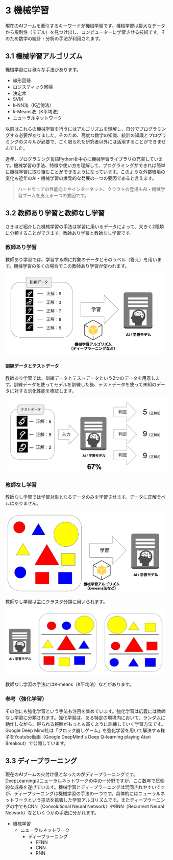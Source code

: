 # 3 機械学習

現在のAIブームを牽引するキーワードが機械学習です。機械学習は膨大なデータから規則性（モデル）を見つけ出し、コンピューターに学習させる技術です。そのため数学の統計・分析の手法が利用されます。

## 3.1 機械学習アルゴリズム

機械学習には様々な手法があります。

+ 線形回帰
+ ロジスティック回帰
+ 決定木
+ SVM
+ k-NN法（K近傍法）
+ k-Means法（K平均法）
+ ニューラルネットワーク

以前はこれらの機械学習を行うにはアルゴリズムを理解し、自分でプログラミングする必要がありました。そのため、高度な数学の知識、統計の知識とプログラミングのスキルが必要で、ごく限られた研究者以外には活用することができませんでした。

近年、プログラミング言語Pythonを中心に機械学習ライブラリの充実しています。機械学習の手法、特徴や使い方を理解して、プログラミングができれば簡単に機械学習に取り組むことができるようになっています。このような外部環境の変化も近年のAI・機械学習の爆発的な発展の一つの要因であると言えます。

> ハードウェアの性能向上やインターネット、クラウドの登場もAI・機械学習ブームを支える一つの要因です。

<div style="page-break-before:always"></div>

## 3.2 教師あり学習と教師なし学習

さきほど紹介した機械学習の手法は学習に用いるデータによって、大きく2種類に分類することができます。教師あり学習と教師なし学習です。

### 教師あり学習

教師あり学習では、学習する際に対象のデータとそのラベル（答え）を用います。機械学習の多くの場合でこの教師あり学習が使われます。


<img src="img/02_02.png" width="500px">


#### 訓練データとテストデータ

教師あり学習では、訓練データとテストデータという2つのデータを用意します。訓練データを使ってモデルを訓練した後、テストデータを使って未知のデータに対する汎化性能を検証します。

<img src="img/02_03.png" width="500px" style="margin-left:12px">

<div style="page-break-before:always"></div>


### 教師なし学習

教師なし学習では学習対象となるデータのみを学習させます。データに正解ラベルはありません。

<img src="img/02_04.png" width="500px">

教師なし学習は主にクラスタ分類に用いられます。

<img src="img/02_05.png" width="500px">

教師なし学習の手法にはK-means（K平均法）などがあります。


### 参考（強化学習）

その他にも強化学習という手法も注目を集めています。強化学習は広義には教師なし学習に分類されます。強化学習は、ある特定の環境内において、ランダムに動作しながら、得られる報酬がもっとも高くように訓練していく学習方法です。Google Deep Mind社は「ブロック崩しゲーム」を強化学習を用いて解決する様子をYoutube動画（Google DeepMind's Deep Q-learning playing Atari Breakout）で公開しています。

<div style="page-break-before:always"></div>


## 3.3 ディープラーニング

現在のAIブームの火付け役となったのがディープラーニングです。DeepLearningはニューラルネットワークの中の一分野ですが、ここ数年で圧倒的な成長を遂げています。機械学習とディープラーニングは混同されやすいですが、ディープラーニングは機械学習の手法の一つです。具体的にはニューラルネットワークという技法を拡張した学習アルゴリズムです。またディープラーニングの中でもCNN（Convolutional Neural Network）やRNN（Recurrent Neural Network）などいくつかの手法に分かれます。

+ 機械学習
  + ニューラルネットワーク
      + ディープラーニング
        + FFNN
        + CNN
        + RNN
